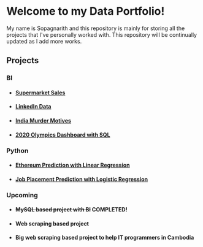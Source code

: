 # Welcome to my Data Portfolio!

My name is Sopagnarith and this repository is mainly for storing all the projects that I've personally worked with. This repository will be continually updated as I add more works.

## Projects
### BI
* #### [Supermarket Sales](https://github.com/Enveed/data-analyst-portfolio/tree/main/BI/supermarket-sales)
* #### [LinkedIn Data](https://github.com/Enveed/data-analyst-portfolio/tree/main/BI/linkedin-data)
* #### [India Murder Motives](https://github.com/Enveed/data-portfolio/tree/main/BI/india-murder-motives)
* #### [2020 Olympics Dashboard with SQL](https://github.com/Enveed/data-portfolio/tree/main/BI/2020-olympics)

### Python
* #### [Ethereum Prediction with Linear Regression](https://github.com/Enveed/data-analyst-portfolio/tree/main/Python/ethereum-prediction-lr)
* #### [Job Placement Prediction with Logistic Regression](https://github.com/Enveed/data-analyst-portfolio/tree/main/Python/job-placement-prediction)

### Upcoming
* #### <del>MySQL based project with BI</del> COMPLETED!
* #### Web scraping based project
* #### Big web scraping based project to help IT programmers in Cambodia
